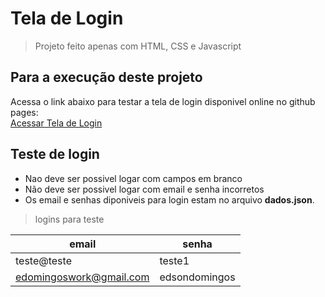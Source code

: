 # Tela de Login

> Projeto feito apenas com HTML, CSS e Javascript

## Para a execução deste projeto


Acessa o link abaixo para testar a tela de login disponivel online no github pages:<br/>
[Acessar Tela de Login](https://edsondomingos.github.io/tela-login-basica/)

## Teste de login
-  Nao deve ser possivel logar com campos em branco
- Não deve ser possivel logar com email e senha incorretos
- Os email e senhas diponiveis para login estam no arquivo **dados.json**.

> logins para teste

| email | senha |
|-------|-------|
|teste@teste|teste1|
|edomingoswork@gmail.com| edsondomingos


